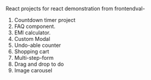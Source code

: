 React projects for react demonstration from frontendval-

1. Countdown timer project
2. FAQ component.
3. EMI calculator.
4. Custom Modal
5. Undo-able counter
6. Shopping cart
7. Multi-step-form
8. Drag and drop to do
9. Image carousel

